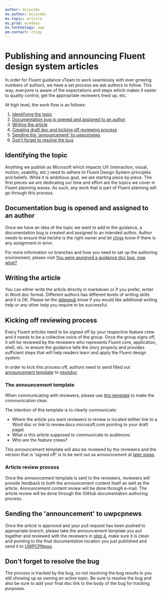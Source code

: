 ```yaml
---
author: mijacobs
ms.author: mijacobs
ms.topic: article
ms.prod: windows
ms.technology: uwp
pm-contact: chigy
---
```

# Publishing and announcing Fluent design system articles

In order for Fluent guidance vTeam to work seamlessly with ever growing numbers of authors, we have a set process we ask authors to follow. This way, everyone is aware of the expectations and steps which makes it easier to quality control, get the appropriate reviewers lined up, etc.

At high level, the work flow is as follows:
1. [Identifying the topic](#topic)
2. [Documentation bug is opened and assigned to an author](#bug-open)
3. [Writing the article](#writing)
4. [Creating draft doc and kicking off reviewing process](#review-process)
5. [Sending the 'announcement' to uwpcpnews](#announcement)
6. [Don't forget to resolve the bug](#bug-resolve)

## Identifying the topic <a name="topic">
Anything we publish as Microsoft which impacts UX (interaction, visual, motion, usability, etc.) need to adhere to Fluent Design System principles and beliefs. While it is ambitious goal, we are starting piece by piece. The first pieces we are dedicating our time and effort are the topics we cover in Fluent planning waves. As such, any work that is part of Fluent planning will go through this process.

## Documentation bug is opened and assigned to an author <a name="bug-open">
Once we have an idea of the topic we want to add to the guidance, a documentation bug is created and assigned to an intended author. Author needs to ensure that he/she is the right owner and let [chigy](mailto:chigy@microsoft.com) know if there is any assignment in error.

For more information on branches and how you need to set up the authoring environment, please visit [You were assigned a guidance doc bug, now what?](authoring.md)

## Writing the article <a name="writing">
You can either write the article directly in markdown or if you prefer, writer in Word doc format. Different authors has different levels of writing skills and it is OK. Please let the [ddeppub](mailto:ddeppub@microsoft.com) know if you would like additional writing help or any other help you require to be successful.

## Kicking off reviewing process <a name="review-process">
Every Fluent articles need to be signed off by your respective feature crew and it needs to be a collective voice of the group. Once the group signs off, it will be reviewed by the reviewers who represents Fluent core, application, shell, etc. to ensure the guidance tells the story properly and provides sufficient steps that will help readers learn and apply the Fluent design system.

In order to kick this process off, authors need to send filled out [announcement template](#announcement-template) to [neondoc](mailto:neondoc@microsoft.com)

### The announcement template <a name="announcement-template">
When communicating with reviewers, please use [this template](https://microsoft.sharepoint.com/teams/osg_core_dep/UxP/Shared%20Documents/Forms/AllItems.aspx?FolderCTID=0x0120006CF971BD3F38B3418322FF2610FDA478&id=%2Fteams%2Fosg%5Fcore%5Fdep%2FUxP%2FShared%20Documents%2FWindowsStyleGuide%2FTemplates) to make the communication clear.

The intention of this template is to clearly communicate:
- Where the article you want reviewers to review is located (either link to a Word doc or link to review.docs.microsoft.com pointing to your draft page)
- What is this article supposed to communicate to audiences
- Who are the feature crews?

This announcement template will also be reviewed by the reviewers and the version that is 'signed off' is to be sent out as announcement at [later stage](#announcement).

### Article review process <a name="review-process">
Once the announcement template is sent to the reviewers, reviewers will provide feedback to both the announcement content itself as well as the article. Announcement content review will be done through e-mail. The article review will be done through the GitHub documentation authoring process.

## Sending the 'announcement' to **uwpcpnews** <a name="announcement">
Once the article is approved and your pull request has been pushed to appropriate branch, please take the announcement template you put together and reviewed with the reviewers in [step 4](publishing-and-announcing.md#announcement-template), make sure it is clean and pointing to the final documentation location you just published and send it to [UWPCPNews](mailto:UWPCPNews@microsoft.com).

## Don't forget to resolve the bug <a name="bug-resolve">
The process is tracked by the bug, so not resolving the bug results in you still showing up as owning an active topic. Be sure to resolve the bug and also be sure to add your final doc link to the body of the bug for tracking purposes.
